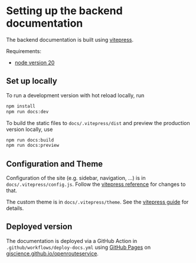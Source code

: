 # Setting up the backend documentation

The backend documentation is built using [vitepress](https://vitepress.dev/guide/getting-started).

Requirements:
- [node version 20](https://nodejs.org/en/download)

## Set up locally

To run a development version with hot reload locally, run

```bash
npm install
npm run docs:dev
```

To build the static files to `docs/.vitepress/dist` and preview the production version locally, use

```bash
npm run docs:build
npm run docs:preview
```

## Configuration and Theme

Configuration of the site (e.g. sidebar, navigation, …) is in `docs/.vitepress/config.js`.
Follow the [vitepress reference](https://vitepress.dev/reference/site-config) for changes to that.

The custom theme is in `docs/.vitepress/theme`.
See the [vitepress guide](https://vitepress.dev/guide/extending-default-theme) for details.

## Deployed version

The documentation is deployed via a GitHub Action in `.github/workflows/deploy-docs.yml`
using [GitHub Pages](https://pages.github.com/)
on [giscience.github.io/openrouteservice](https://giscience.github.io/openrouteservice/).
